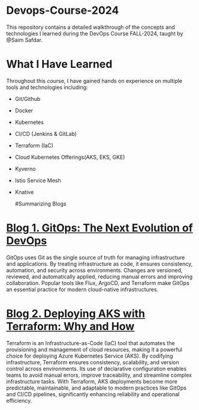 # Devops-Course-2024
This repository contains a detailed walkthrough of the concepts and technologies I learned during the DevOps Course FALL-2024, taught by @Saim Safdar.

# What I Have Learned
Throughout this course, I have gained hands on experience on multiple tools and technologies including:
- Git/Github
- Docker
- Kubernetes
- CI/CD (Jenkins & GitLab)
- Terraform (IaC)
- Cloud Kubernetes Offerings(AKS, EKS, GKE)
- Kyverno
- Istio Service Mesh
- Knative

  #Summarizing Blogs

# [Blog 1. GitOps: The Next Evolution of DevOps](https://medium.com/@fauzahmed2/gitops-the-next-evolution-of-devops-18630e82378b)
GitOps uses Git as the single source of truth for managing infrastructure and applications. By treating infrastructure as code, it ensures consistency, automation, and security across environments. Changes are versioned, reviewed, and automatically applied, reducing manual errors and improving collaboration. Popular tools like Flux, ArgoCD, and Terraform make GitOps an essential practice for modern cloud-native infrastructures.

# [Blog 2. Deploying AKS with Terraform: Why and How](https://medium.com/@fauzahmed2/deploying-aks-with-terraform-why-and-how-3918953b6926)
Terraform is an Infrastructure-as-Code (IaC) tool that automates the provisioning and management of cloud resources, making it a powerful choice for deploying Azure Kubernetes Service (AKS). By codifying infrastructure, Terraform ensures consistency, scalability, and version control across environments.
Its use of declarative configuration enables teams to avoid manual errors, improve traceability, and streamline complex infrastructure tasks. With Terraform, AKS deployments become more predictable, maintainable, and adaptable to modern practices like GitOps and CI/CD pipelines, significantly enhancing reliability and operational efficiency.
